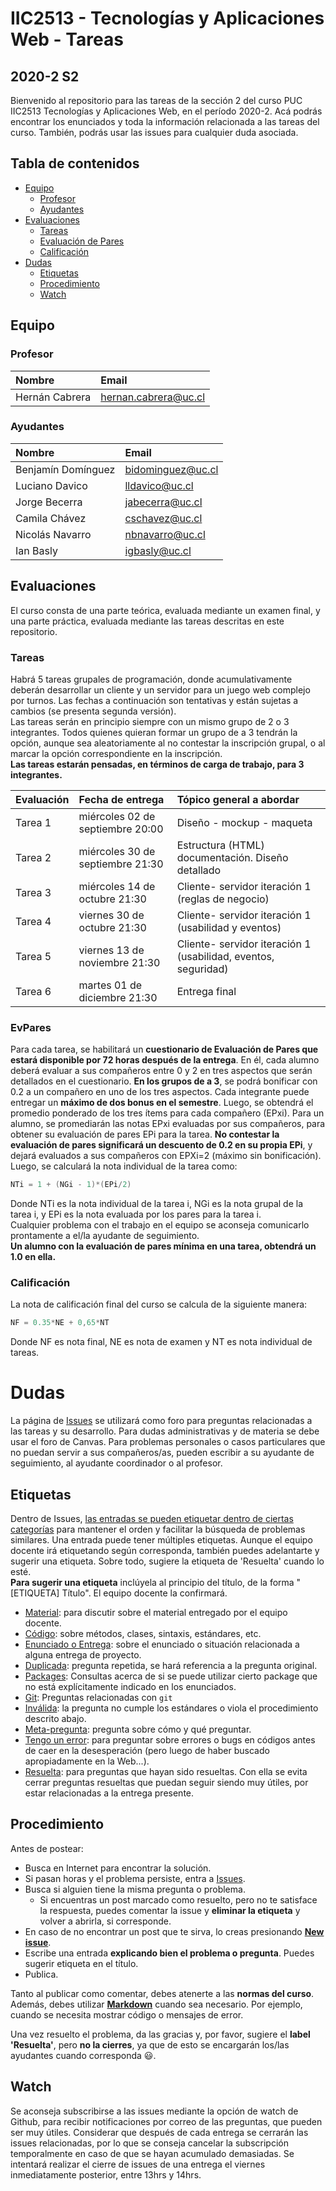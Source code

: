 # IIC2513 - Tecnologías y Aplicaciones Web - Tareas
## 2020-2 S2
Bienvenido al repositorio para las tareas de la sección 2 del curso PUC IIC2513 Tecnologías y Aplicaciones Web, en el período 2020-2. Acá podrás encontrar los enunciados y toda la información relacionada a las tareas del curso. También, podrás usar las issues para cualquier duda asociada.

## Tabla de contenidos
 * [Equipo](#equipo)
     * [Profesor](#profesor)
     * [Ayudantes](#ayudantes)
 * [Evaluaciones](#evaluaciones)
     * [Tareas](#profesor)
     * [Evaluación de Pares](#evpares)
     * [Calificación](#calificación)
 * [Dudas](#dudas)
     * [Etiquetas](#etiquetas)
     * [Procedimiento](#procedimiento)
     * [Watch](#watch)
     
## Equipo

### Profesor

| Nombre               |  Email         |
|:-------------------- |:--------------|
| Hernán Cabrera | hernan.cabrera@uc.cl |


### Ayudantes

| Nombre                | Email       |
|:--------------------- |:-------------|
| Benjamín Domínguez | bidominguez@uc.cl |
| Luciano Davico | lldavico@uc.cl |
| Jorge	Becerra	| jabecerra@uc.cl |
| Camila	Chávez |	cschavez@uc.cl |
| Nicolás	Navarro	| nbnavarro@uc.cl |
| Ian	Basly	| igbasly@uc.cl |

## Evaluaciones

El curso consta de una parte teórica, evaluada mediante un examen final, y una parte práctica, evaluada mediante las tareas descritas en este repositorio.


### Tareas

Habrá 5 tareas grupales de programación, donde acumulativamente deberán desarrollar un cliente y un servidor para un juego web complejo por turnos. Las fechas a continuación son tentativas y están sujetas a cambios (se presenta segunda versión). \
Las tareas serán en principio siempre con un mismo grupo de 2 o 3 integrantes. Todos quienes quieran formar un grupo de a 3 tendrán la opción, aunque sea aleatoriamente al no contestar la inscripción grupal, o al marcar la opción correspondiente en la inscripción. \
**Las tareas estarán pensadas, en términos de carga de trabajo, para 3 integrantes.**

| Evaluación | Fecha de entrega | Tópico general a abordar |
|:----------|:----------|:----------|
| Tarea 1 |	miércoles 02 de septiembre 20:00| Diseño - mockup - maqueta |
| Tarea 2 | miércoles 30 de septiembre 21:30 | Estructura (HTML) documentación. Diseño detallado |
| Tarea 3 | miércoles 14 de octubre 21:30 | Cliente- servidor iteración 1 (reglas de negocio) |
| Tarea 4 | viernes 30 de octubre 21:30 | Cliente- servidor iteración 1 (usabilidad y eventos) |
| Tarea 5 | viernes 13 de noviembre 21:30 | Cliente- servidor iteración 1 (usabilidad, eventos, seguridad) |
| Tarea 6 | martes 01 de diciembre 21:30 | Entrega final |

### EvPares

Para cada tarea, se habilitará un **cuestionario de Evaluación de Pares que estará disponible por 72 horas después de la entrega**. En él, cada alumno deberá evaluar a sus compañeros entre 0 y 2 en tres aspectos que serán detallados en el cuestionario. **En los grupos de a 3**, se podrá bonificar con 0.2 a un compañero en uno de los tres aspectos. Cada integrante puede entregar un **máximo de dos bonus en el semestre**. Luego, se obtendrá el promedio ponderado de los tres ítems para cada compañero (EPxi). Para un alumno, se promediarán las notas EPxi evaluadas por sus compañeros, para obtener su evaluación de pares EPi para la tarea. **No contestar la evaluación de pares significará un descuento de 0.2 en su propia EPi**, y dejará evaluados a sus compañeros con EPXi=2 (máximo sin bonificación). Luego, se calculará la nota individual de la tarea como:

```c++
NTi = 1 + (NGi - 1)*(EPi/2)
```
Donde NTi es la nota individual de la tarea i, NGi es la nota grupal de la tarea i, y EPi es la nota evaluada por los pares para la tarea i. \
Cualquier problema con el trabajo en el equipo se aconseja comunicarlo prontamente a el/la ayudante de seguimiento. \
**Un alumno con la evaluación de pares mínima en una tarea, obtendrá un 1.0 en ella.**

### Calificación
La nota de calificación final del curso se calcula de la siguiente manera:

```c++
NF = 0.35*NE + 0,65*NT
```
Donde NF es nota final, NE es nota de examen y NT es nota individual de tareas.

# Dudas

La página de [Issues](../../issues) se utilizará como foro para preguntas relacionadas a las tareas y su desarrollo. Para dudas administrativas y de materia se debe usar el foro de Canvas. Para problemas personales o casos particulares que no puedan servir a sus compañeros/as, pueden escribir a su ayudante de seguimiento, al ayudante coordinador o al profesor.

## Etiquetas

Dentro de Issues, [las entradas se pueden etiquetar dentro de ciertas categorías](https://help.github.com/articles/applying-labels-to-issues-and-pull-requests/) para mantener el orden y facilitar la búsqueda de problemas similares. Una entrada puede tener múltiples etiquetas. Aunque el equipo docente irá etiquetando según corresponda, también puedes adelantarte y sugerir una etiqueta. Sobre todo, sugiere la etiqueta de 'Resuelta' cuando lo esté. \
**Para sugerir una etiqueta** inclúyela al principio del título, de la forma "[ETIQUETA] Título". El equipo docente la confirmará.

* [Material](../../labels/Material): para discutir sobre el material entregado por el equipo docente.
* [Código](../../labels/C%C3%B3digo): sobre métodos, clases, sintaxis, estándares, etc.
* [Enunciado o Entrega](../../labels/Enunciado%20o%20Entrega): sobre el enunciado o situación relacionada a alguna entrega de proyecto.
* [Duplicada](../../labels/Duplicada): pregunta repetida, se hará referencia a la pregunta original.
* [Packages](../../labels/Packages): Consultas acerca de si se puede utilizar cierto package que no está explícitamente indicado en los enunciados.
* [Git](../../labels/Git): Preguntas relacionadas con `git`
* [Inválida](../../labels/Inv%C3%A1lida): la pregunta no cumple los estándares o viola el procedimiento descrito abajo.
* [Meta-pregunta](../../labels/Meta-Pregunta): pregunta sobre cómo y qué preguntar.
* [Tengo un error](../../labels/Tengo%20un%20error): para preguntar sobre errores o bugs en códigos antes de caer en la desesperación (pero luego de haber buscado apropiadamente en la Web...).
* [Resuelta](../../labels/Resuelta): para preguntas que hayan sido resueltas. Con ella se evita cerrar preguntas resueltas que puedan seguir siendo muy útiles, por estar relacionadas a la entrega presente.

## Procedimiento

Antes de postear:
* Busca en Internet para encontrar la solución.
* Si pasan horas y el problema persiste, entra a [Issues](../../issues).
* Busca si alguien tiene la misma pregunta o problema.
	* Si encuentras un post marcado como resuelto, pero no te satisface la respuesta, puedes comentar la issue y **eliminar la etiqueta** y volver a abrirla, si corresponde.
* En caso de no encontrar un post que te sirva, lo creas presionando **[New issue](../../issues/new)**.
* Escribe una entrada **explicando bien el problema o pregunta**. Puedes sugerir etiqueta en el título.
* Publica.

Tanto al publicar como comentar, debes atenerte a las **normas del curso**. Además, debes utilizar **[Markdown](https://github.com/adam-p/markdown-here/wiki/Markdown-Cheatsheet#code)** cuando sea necesario. Por ejemplo, cuando se necesita mostrar código o mensajes de error.

Una vez resuelto el problema, da las gracias y, por favor, sugiere el **label 'Resuelta'**, pero **no la cierres**, ya que de esto se encargarán los/las ayudantes cuando corresponda :smiley:.

## Watch
Se aconseja subscribirse a las issues mediante la opción de watch de Github, para recibir notificaciones por correo de las preguntas, que pueden ser muy útiles. Considerar que después de cada entrega se cerrarán las issues relacionadas, por lo que se conseja cancelar la subscripción temporalmente en caso de que se hayan acumulado demasiadas. Se intentará realizar el cierre de issues de una entrega el viernes inmediatamente posterior, entre 13hrs y 14hrs.
